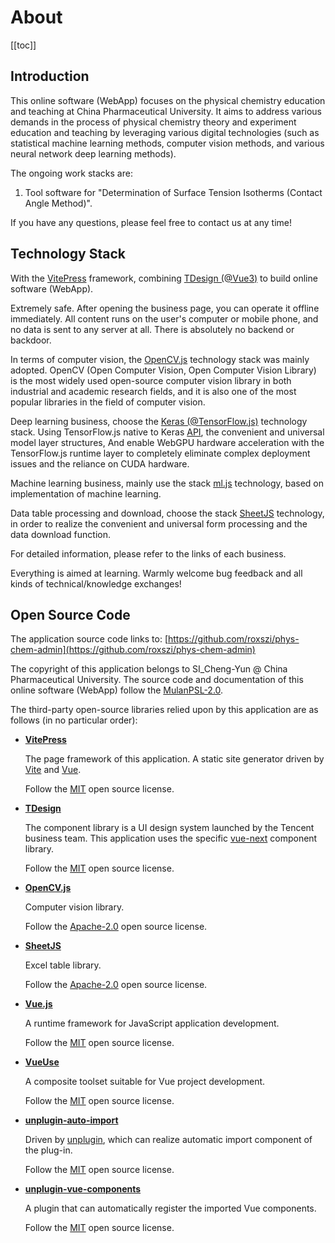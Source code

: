 # About

[[toc]]

## Introduction

This online software (WebApp) focuses on the physical chemistry education and teaching at China Pharmaceutical University. It aims to address various demands in the process of physical chemistry theory and experiment education and teaching by leveraging various digital technologies (such as statistical machine learning methods, computer vision methods, and various neural network deep learning methods).

The ongoing work stacks are:

1. Tool software for "Determination of Surface Tension Isotherms (Contact Angle Method)".

If you have any questions, please feel free to contact us at any time!

## Technology Stack

With the [VitePress](https://vitepress.dev/zh/) framework, combining [TDesign (@Vue3)](https://tdesign.tencent.com) to build online software (WebApp).

Extremely safe. After opening the business page, you can operate it offline immediately. All content runs on the user's computer or mobile phone, and no data is sent to any server at all. There is absolutely no backend or backdoor.

In terms of computer vision, the [OpenCV.js](https://opencv.ac.cn/) technology stack was mainly adopted. OpenCV (Open Computer Vision, Open Computer Vision Library) is the most widely used open-source computer vision library in both industrial and academic research fields, and it is also one of the most popular libraries in the field of computer vision.

Deep learning business, choose the [Keras (@TensorFlow.js)](https://tensorflow.google.cn/js?hl=zh-cn) technology stack. Using TensorFlow.js native to Keras [API](https://js.tensorflow.org/api/latest/?hl=zh-cn), the convenient and universal model layer structures, And enable WebGPU hardware acceleration with the TensorFlow.js runtime layer to completely eliminate complex deployment issues and the reliance on CUDA hardware.

Machine learning business, mainly use the stack [ml.js](https://github.com/mljs/ml) technology, based on implementation of machine learning.

Data table processing and download, choose the stack [SheetJS](https://docs.sheetjs.com/) technology, in order to realize the convenient and universal form processing and the data download function.

For detailed information, please refer to the links of each business.

Everything is aimed at learning. Warmly welcome bug feedback and all kinds of technical/knowledge exchanges!

## Open Source Code

The application source code links to: [https://github.com/roxszi/phys-chem-admin](https://github.com/roxszi/phys-chem-admin)

The copyright of this application belongs to SI_Cheng-Yun @ China Pharmaceutical University. The source code and documentation of this online software (WebApp) follow the [MulanPSL-2.0](https://license.coscl.org.cn/MulanPSL2).

The third-party open-source libraries relied upon by this application are as follows (in no particular order):

- [**VitePress**](https://vitepress.dev/)

  The page framework of this application. A static site generator driven by [Vite](https://vite.dev/) and [Vue](https://vuejs.org/).

  Follow the [MIT](/LICENSES/vitepress.txt) open source license.

- [**TDesign**](https://tdesign.tencent.com/)

  The component library is a UI design system launched by the Tencent business team. This application uses the specific [vue-next](https://tdesign.tencent.com/vue-next/overview) component library.

  Follow the [MIT](/LICENSES/vitepress.txt) open source license.

- [**OpenCV.js**](https://docs.opencv.org/4.12.0/d5/d10/tutorial_js_root.html)

  Computer vision library.

  Follow the [Apache-2.0](/LICENSES/opencv.txt) open source license.

- [**SheetJS**](https://docs.sheetjs.com/)

  Excel table library.

  Follow the [Apache-2.0](/LICENSES/opencv.txt) open source license.

- [**Vue.js**](https://cn.vuejs.org/)

  A runtime framework for JavaScript application development.

  Follow the [MIT](/LICENSES/vitepress.txt) open source license.

- [**VueUse**](https://vueuse.org/)

  A composite toolset suitable for Vue project development.

  Follow the [MIT](/LICENSES/vitepress.txt) open source license.

- [**unplugin-auto-import**](https://www.npmjs.com/package/unplugin-auto-import)

  Driven by [unplugin](https://unplugin.unjs.io/), which can realize automatic import component of the plug-in.

  Follow the [MIT](/LICENSES/vitepress.txt) open source license.

- [**unplugin-vue-components**](https://www.npmjs.com/package/unplugin-vue-components)

  A plugin that can automatically register the imported Vue components.

  Follow the [MIT](/LICENSES/vitepress.txt) open source license.
